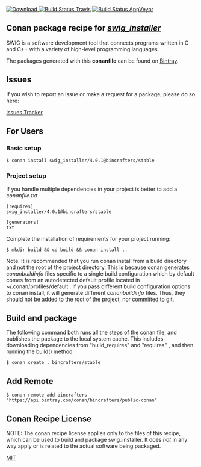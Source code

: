 [![Download](https://api.bintray.com/packages/bincrafters/public-conan/swig_installer%3Abincrafters/images/download.svg) ](https://bintray.com/bincrafters/public-conan/swig_installer%3Abincrafters/_latestVersion)
[![Build Status Travis](https://travis-ci.com/bincrafters/conan-swig_installer.svg?branch=stable%2F4.0.1)](https://travis-ci.com/bincrafters/conan-swig_installer)
[![Build Status AppVeyor](https://ci.appveyor.com/api/projects/status/github/bincrafters/conan-swig_installer?branch=stable%2F4.0.1&svg=true)](https://ci.appveyor.com/project/bincrafters/conan-swig_installer)

## Conan package recipe for [*swig_installer*](http://www.swig.org)

SWIG is a software development tool that connects programs written in C and C++ with a variety of high-level programming languages.

The packages generated with this **conanfile** can be found on [Bintray](https://bintray.com/bincrafters/public-conan/swig_installer%3Abincrafters).


## Issues

If you wish to report an issue or make a request for a package, please do so here:

[Issues Tracker](https://github.com/bincrafters/community/issues)


## For Users

### Basic setup

    $ conan install swig_installer/4.0.1@bincrafters/stable

### Project setup

If you handle multiple dependencies in your project is better to add a *conanfile.txt*

    [requires]
    swig_installer/4.0.1@bincrafters/stable

    [generators]
    txt

Complete the installation of requirements for your project running:

    $ mkdir build && cd build && conan install ..

Note: It is recommended that you run conan install from a build directory and not the root of the project directory.  This is because conan generates *conanbuildinfo* files specific to a single build configuration which by default comes from an autodetected default profile located in ~/.conan/profiles/default .  If you pass different build configuration options to conan install, it will generate different *conanbuildinfo* files.  Thus, they should not be added to the root of the project, nor committed to git.


## Build and package

The following command both runs all the steps of the conan file, and publishes the package to the local system cache.  This includes downloading dependencies from "build_requires" and "requires" , and then running the build() method.

    $ conan create . bincrafters/stable




## Add Remote

    $ conan remote add bincrafters "https://api.bintray.com/conan/bincrafters/public-conan"


## Conan Recipe License

NOTE: The conan recipe license applies only to the files of this recipe, which can be used to build and package swig_installer.
It does *not* in any way apply or is related to the actual software being packaged.

[MIT](https://github.com/bincrafters/conan-swig/blob/stable/4.0.1/LICENSE.md)
